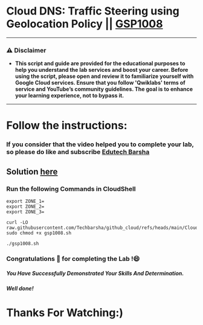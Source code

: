 # Cloud DNS: Traffic Steering using Geolocation Policy || [GSP1008](https://www.cloudskillsboost.google/focuses/28525?parent=catalog)
---
### ⚠️ Disclaimer
- **This script and guide are provided for  the educational purposes to help you understand the lab services and boost your career. Before using the script, please open and review it to familiarize yourself with Google Cloud services. Ensure that you follow 'Qwiklabs' terms of service and YouTube’s community guidelines. The goal is to enhance your learning experience, not to bypass it.**
---
# Follow the instructions:
### If you consider that the video helped you to complete your lab, so please do like and subscribe [Edutech Barsha](https://www.youtube.com/@edutechbarsha)
## Solution [here](https://youtu.be/pzDU6a4kfU8)

### Run the following Commands in CloudShell
```
export ZONE_1=
export ZONE_2=
export ZONE_3=
```
```
curl -LO raw.githubusercontent.com/Techbarsha/github_cloud/refs/heads/main/Cloud%20DNS%3A%20Traffic%20Steering%20using%20Geolocation%20Policy/gsp1008.sh
sudo chmod +x gsp1008.sh

./gsp1008.sh
```

### Congratulations 🎉 for completing the Lab !😄

##### *You Have Successfully Demonstrated Your Skills And Determination.*

#### *Well done!*

# Thanks For Watching:)
